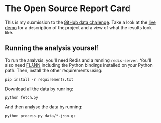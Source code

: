 The Open Source Report Card
===========================

This is my submission to the
[GitHub data challenge](https://github.com/blog/1450-the-github-data-challenge-ii).
Take a look at the [live demo](http://osrc.dfm.io) for a description of the project
and a view of what the results look like.

Running the analysis yourself
-----------------------------

To run the analysis, you'll need [Redis](http://redis.io) and a running `redis-server`.
You'll also need [FLANN](http://www.cs.ubc.ca/~mariusm/index.php/FLANN/FLANN) including
the Python bindings installed on your Python path. Then, install the other requirements
using:

```
pip install -r requirements.txt
```

Download all the data by running:

```
python fetch.py
```

And then analyse the data by running:

```
python process.py data/*.json.gz
```
